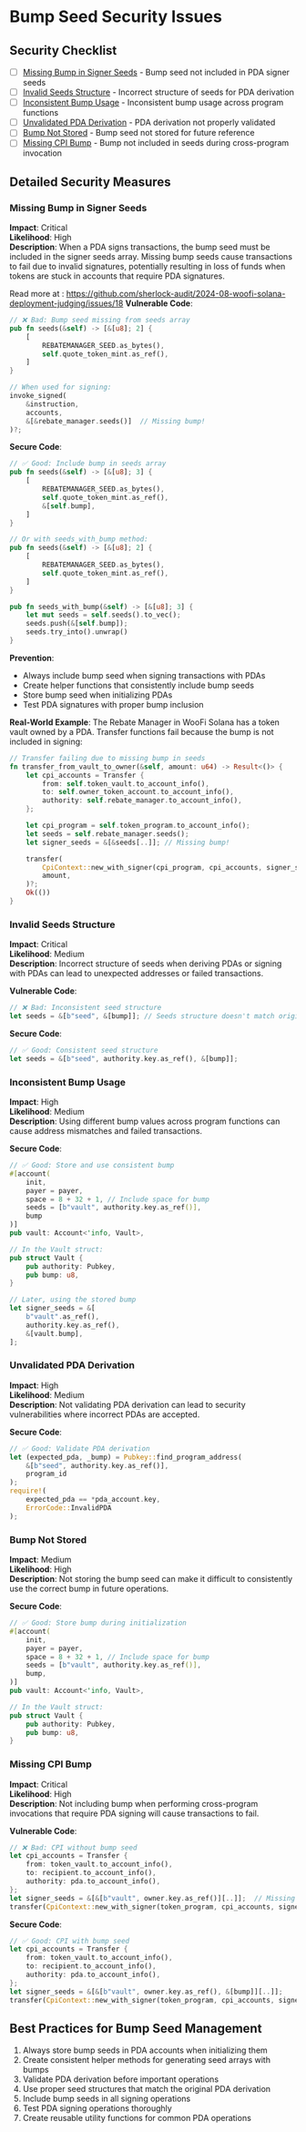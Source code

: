 # Bump Seed Security Issues

## Security Checklist

- [ ] [Missing Bump in Signer Seeds](#missing-bump-in-signer-seeds) - Bump seed not included in PDA signer seeds
- [ ] [Invalid Seeds Structure](#invalid-seeds-structure) - Incorrect structure of seeds for PDA derivation 
- [ ] [Inconsistent Bump Usage](#inconsistent-bump-usage) - Inconsistent bump usage across program functions
- [ ] [Unvalidated PDA Derivation](#unvalidated-pda-derivation) - PDA derivation not properly validated
- [ ] [Bump Not Stored](#bump-not-stored) - Bump seed not stored for future reference
- [ ] [Missing CPI Bump](#missing-cpi-bump) - Bump not included in seeds during cross-program invocation

## Detailed Security Measures

### Missing Bump in Signer Seeds

**Impact**: Critical  
**Likelihood**: High  
**Description**: When a PDA signs transactions, the bump seed must be included in the signer seeds array. Missing bump seeds cause transactions to fail due to invalid signatures, potentially resulting in loss of funds when tokens are stuck in accounts that require PDA signatures.


Read more at : https://github.com/sherlock-audit/2024-08-woofi-solana-deployment-judging/issues/18
**Vulnerable Code**:
```rust
// ❌ Bad: Bump seed missing from seeds array
pub fn seeds(&self) -> [&[u8]; 2] {
    [
        REBATEMANAGER_SEED.as_bytes(),
        self.quote_token_mint.as_ref(),
    ]
}

// When used for signing:
invoke_signed(
    &instruction,
    accounts,
    &[&rebate_manager.seeds()]  // Missing bump!
)?;
```

**Secure Code**:
```rust
// ✅ Good: Include bump in seeds array
pub fn seeds(&self) -> [&[u8]; 3] {
    [
        REBATEMANAGER_SEED.as_bytes(),
        self.quote_token_mint.as_ref(),
        &[self.bump],
    ]
}

// Or with seeds_with_bump method:
pub fn seeds(&self) -> [&[u8]; 2] {
    [
        REBATEMANAGER_SEED.as_bytes(),
        self.quote_token_mint.as_ref(),
    ]
}

pub fn seeds_with_bump(&self) -> [&[u8]; 3] {
    let mut seeds = self.seeds().to_vec();
    seeds.push(&[self.bump]);
    seeds.try_into().unwrap()
}
```

**Prevention**:
- Always include bump seed when signing transactions with PDAs
- Create helper functions that consistently include bump seeds
- Store bump seed when initializing PDAs
- Test PDA signatures with proper bump inclusion

**Real-World Example**:
The Rebate Manager in WooFi Solana has a token vault owned by a PDA. Transfer functions fail because the bump is not included in signing:

```rust
// Transfer failing due to missing bump in seeds
fn transfer_from_vault_to_owner(&self, amount: u64) -> Result<()> {
    let cpi_accounts = Transfer {
        from: self.token_vault.to_account_info(),
        to: self.owner_token_account.to_account_info(),
        authority: self.rebate_manager.to_account_info(),
    };

    let cpi_program = self.token_program.to_account_info();
    let seeds = self.rebate_manager.seeds();
    let signer_seeds = &[&seeds[..]]; // Missing bump!

    transfer(
        CpiContext::new_with_signer(cpi_program, cpi_accounts, signer_seeds),
        amount,
    )?;
    Ok(())
}
```

### Invalid Seeds Structure

**Impact**: Critical  
**Likelihood**: Medium  
**Description**: Incorrect structure of seeds when deriving PDAs or signing with PDAs can lead to unexpected addresses or failed transactions.

**Vulnerable Code**:
```rust
// ❌ Bad: Inconsistent seed structure
let seeds = &[b"seed", &[bump]]; // Seeds structure doesn't match original derivation
```

**Secure Code**:
```rust
// ✅ Good: Consistent seed structure
let seeds = &[b"seed", authority.key.as_ref(), &[bump]];
```

### Inconsistent Bump Usage

**Impact**: High  
**Likelihood**: Medium  
**Description**: Using different bump values across program functions can cause address mismatches and failed transactions.

**Secure Code**:
```rust
// ✅ Good: Store and use consistent bump
#[account(
    init,
    payer = payer,
    space = 8 + 32 + 1, // Include space for bump
    seeds = [b"vault", authority.key.as_ref()],
    bump
)]
pub vault: Account<'info, Vault>,

// In the Vault struct:
pub struct Vault {
    pub authority: Pubkey,
    pub bump: u8,
}

// Later, using the stored bump
let signer_seeds = &[
    b"vault".as_ref(),
    authority.key.as_ref(),
    &[vault.bump],
];
```

### Unvalidated PDA Derivation

**Impact**: High  
**Likelihood**: Medium  
**Description**: Not validating PDA derivation can lead to security vulnerabilities where incorrect PDAs are accepted.

**Secure Code**:
```rust
// ✅ Good: Validate PDA derivation
let (expected_pda, _bump) = Pubkey::find_program_address(
    &[b"seed", authority.key.as_ref()],
    program_id
);
require!(
    expected_pda == *pda_account.key,
    ErrorCode::InvalidPDA
);
```

### Bump Not Stored

**Impact**: Medium  
**Likelihood**: High  
**Description**: Not storing the bump seed can make it difficult to consistently use the correct bump in future operations.

**Secure Code**:
```rust
// ✅ Good: Store bump during initialization
#[account(
    init,
    payer = payer,
    space = 8 + 32 + 1, // Include space for bump
    seeds = [b"vault", authority.key.as_ref()],
    bump,
)]
pub vault: Account<'info, Vault>,

// In the Vault struct:
pub struct Vault {
    pub authority: Pubkey,
    pub bump: u8,
}
```

### Missing CPI Bump

**Impact**: Critical  
**Likelihood**: High  
**Description**: Not including bump when performing cross-program invocations that require PDA signing will cause transactions to fail.

**Vulnerable Code**:
```rust
// ❌ Bad: CPI without bump seed
let cpi_accounts = Transfer {
    from: token_vault.to_account_info(),
    to: recipient.to_account_info(),
    authority: pda.to_account_info(),
};
let signer_seeds = &[&[b"vault", owner.key.as_ref()][..]];  // Missing bump!
transfer(CpiContext::new_with_signer(token_program, cpi_accounts, signer_seeds), amount)?;
```

**Secure Code**:
```rust
// ✅ Good: CPI with bump seed
let cpi_accounts = Transfer {
    from: token_vault.to_account_info(),
    to: recipient.to_account_info(),
    authority: pda.to_account_info(),
};
let signer_seeds = &[&[b"vault", owner.key.as_ref(), &[bump]][..]];
transfer(CpiContext::new_with_signer(token_program, cpi_accounts, signer_seeds), amount)?;
```

## Best Practices for Bump Seed Management

1. Always store bump seeds in PDA accounts when initializing them
2. Create consistent helper methods for generating seed arrays with bumps
3. Validate PDA derivation before important operations
4. Use proper seed structures that match the original PDA derivation
5. Include bump seeds in all signing operations
6. Test PDA signing operations thoroughly
7. Create reusable utility functions for common PDA operations

